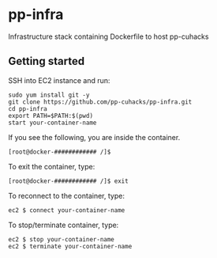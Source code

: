 # pp-infra
Infrastructure stack containing Dockerfile to host pp-cuhacks

## Getting started
SSH into EC2 instance and run:
```
sudo yum install git -y
git clone https://github.com/pp-cuhacks/pp-infra.git
cd pp-infra
export PATH=$PATH:$(pwd)
start your-container-name
```

If you see the following, you are inside the container.
```
[root@docker-############ /]$
```

To exit the container, type:
```
[root@docker-############ /]$ exit
```

To reconnect to the container, type:
```
ec2 $ connect your-container-name
```

To stop/terminate container, type:
```
ec2 $ stop your-container-name
ec2 $ terminate your-container-name
```